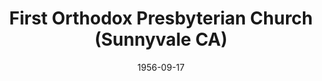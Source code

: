 ---
date: &id001 1956-09-17
end_date: null
location:
  address: 1210 Brookfield Avenue
  city: Sunnyvale
  state: CA
minister:
- end: 1967-01-01
  name: Henry Coray
  start: 1955-01-01
  type: Pastor
- end: 1973-01-01
  name: Henry Krabbendam
  start: 1968-01-01
  type: Pastor
- end: 1977-01-01
  name: Robert Atwell
  start: 1975-01-01
  type: Pastor
- end: 1990-01-01
  name: Sal Solis
  start: 1978-01-01
  type: Pastor
- end: 1998-01-01
  name: Donald Buchanan
  start: 1991-01-01
  type: Pastor
- end: 2006-01-01
  name: Donald Owsley
  start: 2000-01-01
  type: Pastor
- end: 2011-01-01
  name: John Belden
  start: 2010-01-01
  type: Pastor
- end: 2015-01-01
  name: Ryan M. McGraw
  start: 2012-01-01
  type: Pastor
- end: 1973-01-01
  name: Arthur Ames
  start: 1970-01-01
  type: assistant_pastor
- end: 1979-01-01
  name: Donald Buchanan
  start: 1975-01-01
  type: Associate Pastor
ministers:
- Henry Coray
- Henry Krabbendam
- Robert Atwell
- Sal Solis
- Donald Buchanan
- Donald Owsley
- John Belden
- Ryan M. McGraw
- Arthur Ames
- Donald Buchanan
name: First Orthodox Presbyterian Church
names:
- end: null
  name: First Orthodox Presbyterian Church
  start: 1956-09-17
origination_date: *id001
raw_data: 'California Sunnyvale

  First Orthodox Presbyterian Church  (September 17, 1956- )

  1210 Brookfield Avenue

  Pastors: Henry Coray, 1955-67

  Henry Krabbendam, 1968-73

  Robert Atwell, 1975-77

  Sal Solis, 1978-90

  Donald Buchanan, 1991-98

  Donald Owsley, 2000-2006

  John Belden, 2010-11

  Ryan M. McGraw, 2012-15

  Asst. Pastor: Arthur Ames, 1970-73

  Assoc. Pastor: Donald Buchanan, 1975-79'
received_from: null
states:
- CA
status:
  active: true
  end_date: null
  reason: null
  received_from: null
  withdrawal_to: null
title: First Orthodox Presbyterian Church (Sunnyvale CA)
year_established:
- 1956

---